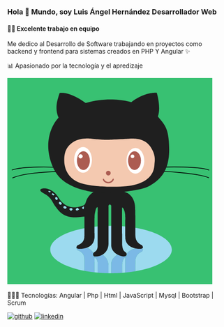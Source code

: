 ### Hola 👋 Mundo, soy Luis Ángel Hernández Desarrollador Web
#### 💪🏼 Excelente trabajo en equipo 

Me dedico al Desarrollo de Software trabajando en proyectos como backend y frontend para sistemas creados en PHP Y Angular ✨

📊 Apasionado por la tecnología y el apredizaje 

![Software Developer Angular](https://raw.githubusercontent.com/Potential17/Potential17/master/github-logo-octocat-.gif)


👩🏻‍💻 Tecnologías:  Angular | Php | Html | JavaScript | Mysql | Bootstrap | Scrum           
        
[<img src='https://cdn.jsdelivr.net/npm/simple-icons@3.0.1/icons/github.svg' alt='github' height='40'>](https://github.com/https://github.com/LuisAngelHS)  [<img src='https://cdn.jsdelivr.net/npm/simple-icons@3.0.1/icons/linkedin.svg' alt='linkedin' height='40'>](https://www.linkedin.com/in/https://www.linkedin.com/in/luis-angel-hernandez-web-developer//)  

